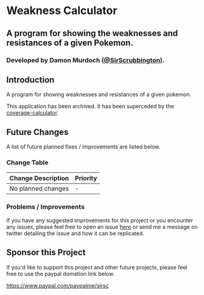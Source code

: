 # Weakness Calculator
## A program for showing the weaknesses and resistances of a given Pokemon.
### Developed by Damon Murdoch ([@SirScrubbington](https://twitter.com/SirScrubbington)).

## Introduction
A program for showing weaknesses and resistances of a given pokemon.

This application has been archived. It has been superceded by the 
[coverage-calculator](https://github.com/damon-murdoch/coverage-calculator).

## Future Changes
A list of future planned fixes / improvements are listed below.

### Change Table
| Change Description | Priority |
| ------------------ | -------- |
| No planned changes | -        |

### Problems / Improvements
If you have any suggested improvements for this project or you encounter any issues, please feel free to open an issue [here](https://damon-murdoch.github.io/issues) or send me a message on twitter detailing the issue and how it can be replicated.

## Sponsor this Project
If you'd like to support this project and other future projects, 
please feel free to use the paypal domation link below.

https://www.paypal.com/paypalme/sirsc